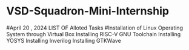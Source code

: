 # VSD-Squadron-Mini-Internship
#April 20 , 2024 LIST OF Alloted Tasks
#Installation of Linux Operating System through Virtual Box
Installing RISC-V GNU Toolchain
Installing YOSYS
Installing Inverilog
Installing GTKWave
